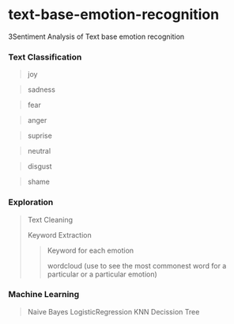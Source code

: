 # text-base-emotion-recognition

3Sentiment Analysis of Text base emotion recognition
### Text Classification
> joy

> sadness

> fear

> anger

> suprise

> neutral

> disgust

> shame

### Exploration

> Text Cleaning
> 
> Keyword Extraction
> 
> > Keyword for each emotion
> > 
> > wordcloud (use to see the most commonest word for a particular or a particular emotion)
### Machine Learning
> Naive Bayes
> LogisticRegression
> KNN
> Decission Tree
